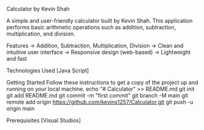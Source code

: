 Calculator by Kevin Shah

A simple and user-friendly calculator built by Kevin Shah. This application performs basic arithmetic operations such as addition, subtraction, multiplication, and division.

Features -> Addition, Subtraction, Multiplication, Division -> Clean and intuitive user interface -> Responsive design (web-based) -> Lightweight and fast

Technologies Used [Java Script]

Getting Started Follow these instructions to get a copy of the project up and running on your local machine. echo "# Calculator" >> README.md git init git add README.md git commit -m "first commit" git branch -M main git remote add origin https://github.com/kevins1257/Calculator.git git push -u origin main

Prerequisites [Visual Studios]
